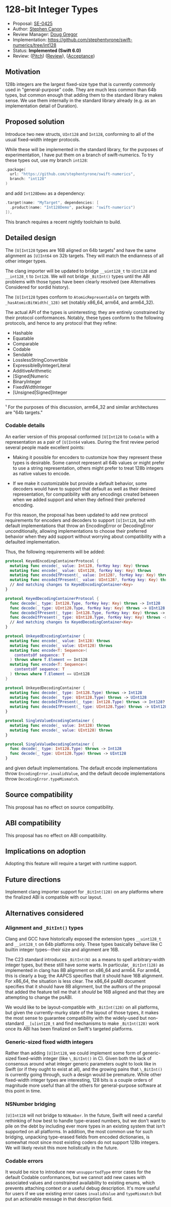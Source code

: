 # 128-bit Integer Types

* Proposal: [SE-0425](0425-int128.md)
* Author: [Stephen Canon](https://github.com/stephentyrone)
* Review Manager: [Doug Gregor](https://github.com/DougGregor)
* Implementation: https://github.com/stephentyrone/swift-numerics/tree/int128
* Status: **Implemented (Swift 6.0)**
* Review: ([Pitch](https://forums.swift.org/t/pitch-128-bit-integer-types/70188)) ([Review](https://forums.swift.org/t/se-0425-128-bit-integer-types/70456)), ([Acceptance](https://forums.swift.org/t/accepted/71063))

## Motivation

128b integers are the largest fixed-size type that is currently commonly
used in "general-purpose" code. They are much less common than 64b types,
but common enough that adding them to the standard library makes sense.
We use them internally in the standard library already (e.g. as an 
implementation detail of Duration).

## Proposed solution

Introduce two new structs, `UInt128` and `Int128`, conforming to all of the
usual fixed-width integer protocols.

While these will be implemented in the standard library, for the purposes of
experimentation, I have put them on a branch of swift-numerics. To try these
types out, use my branch `int128`:
```swift
.package(
  url: "https://github.com/stephentyrone/swift-numerics",
  branch: "int128"
)
```
and add `Int128Demo` as a dependency:
```swift
.target(name: "MyTarget", dependencies: [
  .product(name: "Int128Demo", package: "swift-numerics")
]),
```
This branch requires a recent nightly toolchain to build.

## Detailed design

The `[U]Int128` types are 16B aligned on 64b targets¹ and have the same
alignment as `[U]Int64` on 32b targets. They will match the endianness of
all other integer types.

The clang importer will be updated to bridge `__uint128_t` to `UInt128` and
`__int128_t` to `Int128`. We will not bridge `_BitInt()` types until
the ABI problems with those types have been clearly resolved (see Alternatives
Considered for sordid history).

The `[U]Int128` types conform to `AtomicRepresentable` on targets with
`_hasAtomicBitWidth(_128)` set (notably x86\_64, arm64, and arm64\_32).

The actual API of the types is uninteresting; they are entirely constrained by
their protocol conformances. Notably, these types conform to the following
protocols, and hence to any protocol that they refine:

- Hashable
- Equatable
- Comparable
- Codable
- Sendable
- LosslessStringConvertible
- ExpressibleByIntegerLiteral
- AdditiveArithmetic
- [Signed]Numeric
- BinaryInteger
- FixedWidthInteger
- [Unsigned|Signed]Integer

-------
¹ For the purposes of this discussion, arm64\_32 and similar architectures
are "64b targets."

### Codable details

An earlier version of this proposal conformed `[U]Int128` to `Codable`
with a representation as a pair of `[U]Int64` values. During the first review
period several people made excellent points:

- Making it possible for encoders to customize how they represent these types
is desirable. Some cannot represent all 64b values or might prefer to use a
string representation, others might prefer to treat 128b integers as native
values to encode.

- If we make it customizable but provide a default behavior, some decoders 
would have to support that default as well as their desired representation,
for compatibility with any encodings created between when we added support
and when they defined their preferred encoding.

For this reason, the proposal has been updated to add new protocol requirements
for encoders and decoders to support `[U]Int128`, but with default
implementations that throw an EncodingError or DecodingError unconditionally,
allowing implementations to choose their preferred behavior when they add
support without worrying about compatibility with a defaulted implementation.

Thus, the following requirements will be added:
```swift
protocol KeyedEncodingContainerProtocol {
  mutating func encode(_ value: Int128, forKey key: Key) throws
  mutating func encode(_ value: UInt128, forKey key: Key) throws
  mutating func encodeIfPresent(_ value: Int128?, forKey key: Key) throws
  mutating func encodeIfPresent(_ value: UInt128?, forKey key: Key) throws
  // And matching changes to KeyedEncodingContainer<Key>
}

protocol KeyedDecodingContainerProtocol {
  func decode(_ type: Int128.Type, forKey key: Key) throws -> Int128
  func decode(_ type: UInt128.Type, forKey key: Key) throws -> UInt128
  func decodeIfPresent(_ type: Int128.Type, forKey key: Key) throws -> Int128?
  func decodeIfPresent(_ type: UInt128.Type, forKey key: Key) throws -> UInt128?
  // And matching changes to KeyedDecodingContainer<Key>
}

protocol UnkeyedEncodingContainer {
  mutating func encode(_ value: Int128) throws
  mutating func encode(_ value: UInt128) throws
  mutating func encode<T: Sequence>(
    contentsOf sequence: T
  ) throws where T.Element == Int128
  mutating func encode<T: Sequence>(
    contentsOf sequence: T
  ) throws where T.Element == UInt128
}

protocol UnkeyedDecodingContainer {
  mutating func decode(_ type: Int128.Type) throws -> Int128
  mutating func decode(_ type: UInt128.Type) throws -> UInt128
  mutating func decodeIfPresent(_ type: Int128.Type) throws -> Int128?
  mutating func decodeIfPresent(_ type: UInt128.Type) throws -> UInt128?
}

protocol SingleValueEncodingContainer {
  mutating func encode(_ value: Int128) throws
  mutating func encode(_ value: UInt128) throws
}

protocol SingleValueDecodingContainer {
  func decode(_ type: Int128.Type) throws -> Int128
  func decode(_ type: UInt128.Type) throws -> UInt128
}
```
and given default implementations. The default encode implementations throw
`EncodingError.invalidValue`, and the default decode implementations throw
`DecodingError.typeMismatch`.

## Source compatibility

This proposal has no effect on source compatibility.

## ABI compatibility

This proposal has no effect on ABI compatibility.

## Implications on adoption

Adopting this feature will require a target with runtime support.

## Future directions

Implement clang importer support for `_BitInt(128)` on any platforms where
the finalized ABI is compatible with our layout.

## Alternatives considered

### Alignment and `_BitInt()` types
Clang and GCC have historically exposed the extension types `__uint128_t` and
`__int128_t` on 64b platforms only. These types basically behave like C
builtin integer types--their size and alignment are 16B.

The C23 standard introduces `_BitInt(N)` as a means to spell arbitrary-width
integer types, but these still have some warts. In particular, `_BitInt(128)`
as implemented in clang has 8B alignment on x86\_64 and arm64. For arm64,
this is clearly a bug; the AAPCS specifies that it should have 16B alignment.
For x86\_64, the situation is less clear. The x86\_64 psABI document specifies
that it should have 8B alignment, but the authors of the proposal that added
the feature tell me that it _should_ be 16B aligned and that they are 
attempting to change the psABI.

We would like to be layout-compatible with `_BitInt(128)` on all platforms,
but given the currently-murky state of the layout of those types, it makes
the most sense to guarantee compatibility with the widely-used but non-
standard `__[u]int128_t` and find mechanisms to make `_BitInt(128)` work
once its ABI has been finalized on Swift's targeted platforms.

### Generic-sized fixed width integers
Rather than adding `[U]Int128`, we could implement some form of generic-
sized fixed-width integer (like `\_BitInt()` in C). Given both the lack
of consensus around what integer generic parameters ought to look like in
Swift (or if they ought to exist at all), and the growing pains that 
`\_BitInt()` is currently going through, such a design would be premature.
While other fixed-width integer types are interesting, 128 bits is a couple
orders of magnitude more useful than all the others for general-purpose
software at this point in time.

### NSNumber bridging
`[U]Int128` will not bridge to `NSNumber`. In the future, Swift will need
a careful rethinking of how best to handle type-erased numbers, but we don't
want to pile on the debt by including ever more types in an existing system
that isn't supported on all platforms. In addition, the most common use for
such bridging, unpacking type-erased fields from encoded dictionaries, is
somewhat moot since most existing coders do not support 128b integers. We
will likely revisit this more holistically in the future.

### Codable errors
It would be nice to introduce new `unsupportedType` error cases for the
default Codable conformances, but we cannot add new cases with associated
values and constrained availability to existing enums, which prevents
attaching context or a useful debug description. It's more useful for users
if we use existing error cases `invalidValue` and `typeMismatch` but put an
actionable message in that description field.
